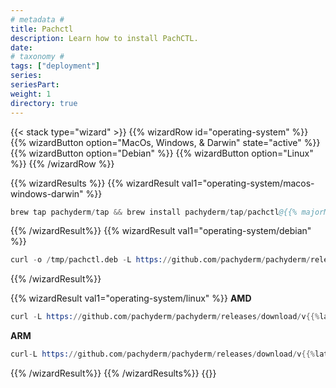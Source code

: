 ```yaml
---
# metadata # 
title: Pachctl
description: Learn how to install PachCTL.
date: 
# taxonomy #
tags: ["deployment"]
series:
seriesPart: 
weight: 1
directory: true 
---
```



{{< stack type="wizard" >}}
 {{% wizardRow id="operating-system" %}}
  {{% wizardButton option="MacOs, Windows, & Darwin" state="active" %}}
  {{% wizardButton option="Debian" %}}
  {{% wizardButton option="Linux" %}}
 {{% /wizardRow %}}

 {{% wizardResults %}}
 {{% wizardResult val1="operating-system/macos-windows-darwin" %}}
 ```s
brew tap pachyderm/tap && brew install pachyderm/tap/pachctl@{{% majorMinorNumber %}}  
```
 {{% /wizardResult%}}
 {{% wizardResult val1="operating-system/debian" %}}

```s
curl -o /tmp/pachctl.deb -L https://github.com/pachyderm/pachyderm/releases/download/v{{% latestPatchNumber %}}/pachctl_{{% latestPatchNumber %}}_amd64.deb && sudo dpkg -i /tmp/pachctl.deb
```
 {{% /wizardResult%}}

 {{% wizardResult val1="operating-system/linux" %}}
  **AMD**
 ```s
 curl -L https://github.com/pachyderm/pachyderm/releases/download/v{{%latestPatchNumber%}}/pachctl_{{%latestPatchNumber%}}_linux_amd64.tar.gz | sudo tar -xzv --strip-components=1 -C /usr/local/bin
 ```
**ARM**
```s
curl-L https://github.com/pachyderm/pachyderm/releases/download/v{{%latestPatchNumber%}}/pachctl_{{%latestPatchNumber%}}_linux_arm64.tar.gz | sudo sudo tar -xzv --strip-components=1 -C /usr/local/bin
```
 {{% /wizardResult%}}
 {{% /wizardResults%}}
 {{</stack>}}
 